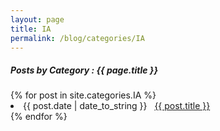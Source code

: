 ```yaml
---
layout: page
title: IA
permalink: /blog/categories/IA
---
```


<h5> Posts by Category : {{ page.title }} </h5>

<div class="card">
{% for post in site.categories.IA %}
 <li class="category-posts"><span>{{ post.date | date_to_string }}</span> &nbsp; <a href="{{ post.url }}">{{ post.title }}</a></li>
{% endfor %}
</div>
